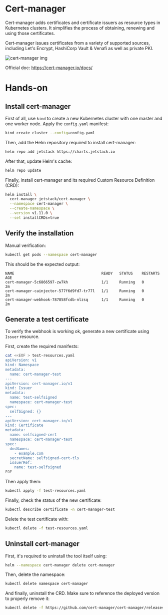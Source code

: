 # Cert-manager

Cert-manager adds certificates and certificate issuers as resource types in Kubernetes clusters. It 
simplifies the process of obtaining, renewing and using those certificates.

Cert-manager issues certificates from a variety of supported sources, including Let's Encrypt, HashiCorp Vault & Venafi 
as well as private PKI.

![cert-manager img](https://cert-manager.io/images/high-level-overview.svg)

Official doc: https://cert-manager.io/docs/

# Hands-on

## Install cert-manager

First of all, use `kind` to create a new Kubernetes cluster with one master and one worker node. Apply the 
`config.yaml` manifest:

```bash
kind create cluster --config=config.yaml
```

Then, add the Helm repository required to install cert-manager:

```bash
helm repo add jetstack https://charts.jetstack.io
```

After that, update Helm's cache:

```bash
helm repo update
```

Finally, install cert-manager and its required Custom Resource Definition (CRD):
    
```bash
helm install \
  cert-manager jetstack/cert-manager \
  --namespace cert-manager \
  --create-namespace \
  --version v1.11.0 \
  --set installCRDs=true
```

## Verify the installation

Manual verification:

```bash
kubectl get pods --namespace cert-manager
```

This should be the expected output:

    NAME                                       READY   STATUS    RESTARTS   AGE
    cert-manager-5c6866597-zw7kh               1/1     Running   0          2m
    cert-manager-cainjector-577f6d9fd7-tr77l   1/1     Running   0          2m
    cert-manager-webhook-787858fcdb-nlzsq      1/1     Running   0          2m

## Generate a test certificate

To verify the webhook is working ok, generate a new certificate using ``Issuer`` resource. 

First, create the required manifests:

```bash
cat <<EOF > test-resources.yaml
apiVersion: v1
kind: Namespace
metadata:
  name: cert-manager-test
---
apiVersion: cert-manager.io/v1
kind: Issuer
metadata:
  name: test-selfsigned
  namespace: cert-manager-test
spec:
  selfSigned: {}
---
apiVersion: cert-manager.io/v1
kind: Certificate
metadata:
  name: selfsigned-cert
  namespace: cert-manager-test
spec:
  dnsNames:
    - example.com
  secretName: selfsigned-cert-tls
  issuerRef:
    name: test-selfsigned
EOF
```

Then apply them:

```bash
kubectl apply -f test-resources.yaml
```

Finally, check the status of the new certificate:

```bash
kubectl describe certificate -n cert-manager-test
```

Delete the test certificate with:

```bash
kubectl delete -f test-resources.yaml
```

## Uninstall cert-manager

First, it's required to uninstall the tool itself using:

```bash
helm --namespace cert-manager delete cert-manager
```
    

Then, delete the namespace:
    
```bash
kubectl delete namespace cert-manager
```

And finally, uninstall the CRD. Make sure to reference the deployed version to properly remove it:

```bash    
kubectl delete -f https://github.com/cert-manager/cert-manager/releases/download/v1.11.0/cert-manager.crds.yaml
```